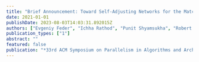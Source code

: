 ```yaml
---
title: "Brief Announcement: Toward Self-Adjusting Networks for the Matching Model"
date: 2021-01-01
publishDate: 2023-08-03T14:03:31.892015Z
authors: ["Evgeniy Feder", "Ichha Rathod", "Punit Shyamsukha", "Robert Sama", "Vitaly Aksenov", "Iosif Salem", "Stefan Schmid"]
publication_types: ["1"]
abstract: ""
featured: false
publication: "*33rd ACM Symposium on Parallelism in Algorithms and Architectures (SPAA)*"
---
```


